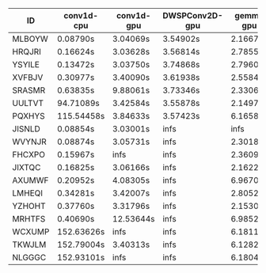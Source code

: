 |ID|conv1d-cpu|conv1d-gpu|DWSPConv2D-gpu|gemm-gpu|avg|
|-|-|-|-|-|-|
|MLBOYW|0.08790s|3.04069s|3.54902s|2.16674s|2.21109s|
|HRQJRI|0.16624s|3.03628s|3.56814s|2.78552s|2.38905s|
|YSYILE|0.13472s|3.03750s|3.74868s|2.79604s|2.42924s|
|XVFBJV|0.30977s|3.40090s|3.61938s|2.55848s|2.47213s|
|SRASMR|0.63835s|9.88061s|3.73346s|2.33060s|4.14575s|
|UULTVT|94.71089s|3.42584s|3.55878s|2.14971s|25.96131s|
|PQXHYS|115.54458s|3.84633s|3.57423s|6.16583s|32.28274s|
|JISNLD|0.08854s|3.03001s|infs|infs|infs|
|WVYNJR|0.08874s|3.05731s|infs|2.30187s|infs|
|FHCXPO|0.15967s|infs|infs|2.36093s|infs|
|JIXTQC|0.16825s|3.06166s|infs|2.16228s|infs|
|AXUMWF|0.20952s|4.08305s|infs|6.96708s|infs|
|LMHEQI|0.34281s|3.42007s|infs|2.80522s|infs|
|YZHOHT|0.37760s|3.31796s|infs|2.15307s|infs|
|MRHTFS|0.40690s|12.53644s|infs|6.98522s|infs|
|WCXUMP|152.63626s|infs|infs|6.18110s|infs|
|TKWJLM|152.79004s|3.40313s|infs|6.12824s|infs|
|NLGGGC|152.93101s|infs|infs|6.18043s|infs|
